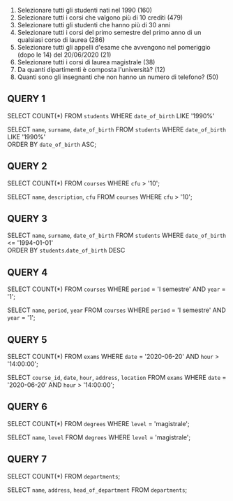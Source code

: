 1. Selezionare tutti gli studenti nati nel 1990 (160)
2. Selezionare tutti i corsi che valgono più di 10 crediti (479)
3. Selezionare tutti gli studenti che hanno più di 30 anni
4. Selezionare tutti i corsi del primo semestre del primo anno di un qualsiasi corso di
laurea (286)
5. Selezionare tutti gli appelli d'esame che avvengono nel pomeriggio (dopo le 14) del
20/06/2020 (21)
6. Selezionare tutti i corsi di laurea magistrale (38)
7. Da quanti dipartimenti è composta l'università? (12)
8. Quanti sono gli insegnanti che non hanno un numero di telefono? (50)

##  QUERY 1

SELECT COUNT(*)
FROM `students`
WHERE `date_of_birth` LIKE '1990%' 

SELECT `name`, `surname`, `date_of_birth`
FROM `students`
WHERE `date_of_birth` LIKE '1990%'  
ORDER BY `date_of_birth` ASC;

## QUERY 2

SELECT COUNT(*)
FROM `courses`
WHERE `cfu` > '10';

SELECT `name`, `description`, `cfu`
FROM `courses`
WHERE `cfu` > '10';

## QUERY 3

SELECT `name`, `surname`, `date_of_birth`
FROM `students`
WHERE `date_of_birth` <= '1994-01-01'  
ORDER BY `students`.`date_of_birth` DESC

## QUERY 4

SELECT COUNT(*)
FROM `courses`
WHERE `period` = 'I semestre'
AND `year` = '1';

SELECT `name`, `period`, `year`
FROM `courses`
WHERE `period` = 'I semestre'
AND `year` = '1';

## QUERY 5

SELECT COUNT(*)
FROM `exams`
WHERE `date` = '2020-06-20'
AND `hour` > '14:00:00';

SELECT `course_id`, `date`, `hour`, `address`, `location`
FROM `exams`
WHERE `date` = '2020-06-20'
AND `hour` > '14:00:00';

## QUERY 6

SELECT COUNT(*)
FROM `degrees`
WHERE `level` = 'magistrale';

SELECT `name`, `level`
FROM `degrees`
WHERE `level` = 'magistrale';

## QUERY 7

SELECT COUNT(*)
FROM `departments`;

SELECT `name`, `address`, `head_of_department`
FROM `departments`;



